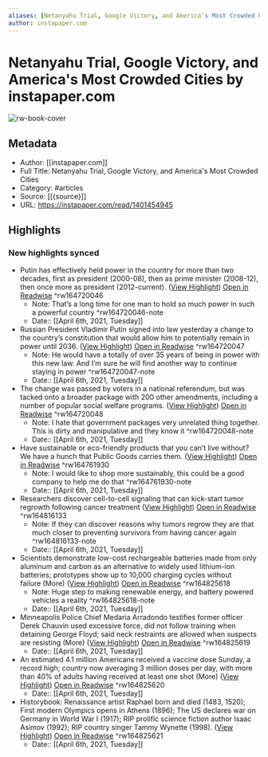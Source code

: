 ```yaml
---
aliases: [Netanyahu Trial, Google Victory, and America's Most Crowded Cities, Netanyahu Trial, Google Victory, and America's Most Crowded Cities]
author: instapaper.com
---
```

# Netanyahu Trial, Google Victory, and America's Most Crowded Cities by instapaper.com

![rw-book-cover](https://readwise-assets.s3.amazonaws.com/static/images/article1.be68295a7e40.png)

## Metadata
- Author: [[instapaper.com]]
- Full Title: Netanyahu Trial, Google Victory, and America's Most Crowded Cities
- Category: #articles
- Source: [[{source}]]
- URL: https://instapaper.com/read/1401454945

## Highlights
### New highlights synced
- Putin has effectively held power in the country for more than two decades, first as president (2000-08), then as prime minister (2008-12), then once more as president (2012-current). ([View Highlight](https://instapaper.com/read/1401454945/16022585)) [Open in Readwise](https://readwise.io/open/164720046) ^rw164720046
    - Note: That’s a long time for one man to hold so much power in such a powerful country ^rw164720046-note
    - Date:: [[April 6th, 2021, Tuesday]]
- Russian President Vladimir Putin signed into law yesterday a change to the country’s constitution that would allow him to potentially remain in power until 2036. ([View Highlight](https://instapaper.com/read/1401454945/16022596)) [Open in Readwise](https://readwise.io/open/164720047) ^rw164720047
    - Note: He would have a totally of over 35 years of being in power with this new law. And I’m sure he will find another way to continue staying in power ^rw164720047-note
    - Date:: [[April 6th, 2021, Tuesday]]
- The change was passed by voters in a national 
 referendum, but was tacked onto a broader package with 200 other amendments, including a number of popular social welfare programs. ([View Highlight](https://instapaper.com/read/1401454945/16022606)) [Open in Readwise](https://readwise.io/open/164720048) ^rw164720048
    - Note: I hate that government packages very unrelated thing together. This is dirty and manipulative and they know it ^rw164720048-note
    - Date:: [[April 6th, 2021, Tuesday]]
- Have sustainable or eco-friendly products that you can’t live without? We have a hunch that Public Goods carries them. ([View Highlight](https://instapaper.com/read/1401454945/16023597)) [Open in Readwise](https://readwise.io/open/164761930) ^rw164761930
    - Note: I would like to shop more sustainably, this could be a good company to help me do that ^rw164761930-note
    - Date:: [[April 6th, 2021, Tuesday]]
- Researchers discover cell-to-cell signaling that can kick-start tumor regrowth following cancer treatment ([View Highlight](https://instapaper.com/read/1401454945/16025194)) [Open in Readwise](https://readwise.io/open/164816133) ^rw164816133
    - Note: If they can discover reasons why tumors regrow they are that much closer to preventing survivors from having cancer again ^rw164816133-note
    - Date:: [[April 6th, 2021, Tuesday]]
- Scientists demonstrate low-cost rechargeable batteries made from only aluminum and carbon as an alternative to widely used lithium-ion batteries; prototypes show up to 10,000 charging cycles without failure (More) ([View Highlight](https://instapaper.com/read/1401454945/16025228)) [Open in Readwise](https://readwise.io/open/164825618) ^rw164825618
    - Note: Huge step to making renewable energy, and battery powered vehicles a reality ^rw164825618-note
    - Date:: [[April 6th, 2021, Tuesday]]
- Minneapolis Police Chief Medaria Arradondo testifies former officer Derek Chauvin used excessive force, did not follow training when detaining George Floyd; said neck restraints are allowed when suspects are resisting (More) ([View Highlight](https://instapaper.com/read/1401454945/16025253)) [Open in Readwise](https://readwise.io/open/164825619) ^rw164825619
    - Date:: [[April 6th, 2021, Tuesday]]
- An estimated 4.1 million Americans received a vaccine dose Sunday, a record high; country now averaging 3 million doses per day, with more than 40% of adults having received at least one shot (More) ([View Highlight](https://instapaper.com/read/1401454945/16025256)) [Open in Readwise](https://readwise.io/open/164825620) ^rw164825620
    - Date:: [[April 6th, 2021, Tuesday]]
- Historybook: Renaissance artist Raphael born and died (1483, 1520); First modern Olympics opens in Athens (1896); The US declares war on Germany in World War I (1917); RIP prolific science fiction author Isaac Asimov (1992); RIP country singer Tammy Wynette (1998). ([View Highlight](https://instapaper.com/read/1401454945/16025288)) [Open in Readwise](https://readwise.io/open/164825621) ^rw164825621
    - Date:: [[April 6th, 2021, Tuesday]]
